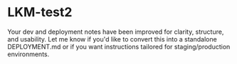 # LKM-test2
Your dev and deployment notes have been improved for clarity, structure, and usability. Let me know if you'd like to convert this into a standalone DEPLOYMENT.md or if you want instructions tailored for staging/production environments.
